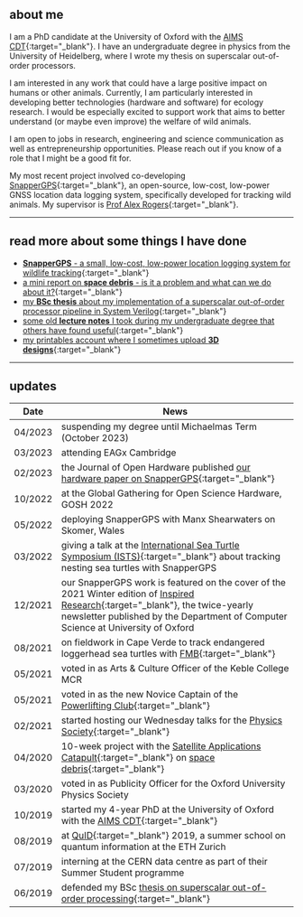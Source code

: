 ## about me
I am a PhD candidate at the University of Oxford with the [AIMS CDT](https://aims.robots.ox.ac.uk/){:target="_blank"}. I have an undergraduate degree in physics from the University of Heidelberg, where I wrote my thesis on superscalar out-of-order processors.

I am interested in any work that could have a large positive impact on humans or other animals. Currently, I am particularly interested in developing better technologies (hardware and software) for ecology research. I would be especially excited to support work that aims to better understand (or maybe even improve) the welfare of wild animals.

I am open to jobs in research, engineering and science communication as well as entrepreneurship opportunities. Please reach out if you know of a role that I might be a good fit for.

My most recent project involved co-developing [SnapperGPS](https://twitter.com/SnapperGPS){:target="_blank"}, an open-source, low-cost, low-power GNSS location data logging system, specifically developed for tracking wild animals. My supervisor is [Prof Alex Rogers](http://www.cs.ox.ac.uk/people/alex.rogers/){:target="_blank"}.

<!-- I want to use my career to improve wellbeing now and in the future. I think that I can currently have the highest impact by researching potential new cause areas and effective interventions. I am also interested in developing potentially high-impact technologies (hardware and software). -->

<!-- Apart from my PhD work, I am currently trying to understand if ecosystem collapse is a neglected existential risk. We currently have no technology to replace key ecosystem services, such as providing breathable air, safe water and pollination. It seems unclear how likely catastrophic ecosystem collapse is, although accelerating biodiversity loss is an alarming indicator that this risk is increasing rapidly. <br> -->

<!-- Another recent side interest of mine is how improving supply chains (particularly through local and distributed manufacturing) can drastically reduce the costs of humanitarian aid work. <br><br> -->

---

## read more about some things I have done

- [**SnapperGPS** - a small, low-cost, low-power location logging system for wildlife tracking](https://amanda-matthes.github.io/SnapperGPS.html){:target="_blank"}
- [a mini report on **space debris** - is it a problem and what can we do about it?](https://amanda-matthes.github.io/space_debris.html){:target="_blank"}
- [my **BSc thesis** about my implementation of a superscalar out-of-order processor pipeline in System Verilog](https://amanda-matthes.github.io/exploiting_instruction_level_parallelism.html){:target="_blank"}
- [some old **lecture notes** I took during my undergraduate degree that others have found useful](https://amanda-matthes.github.io/lecture_notes.html){:target="_blank"}
- [my printables account where I sometimes upload **3D designs**](https://www.printables.com/@AmandaMatthes_580418){:target="_blank"}

<!-- ### hardware
### software
### writing
### research
### other -->
<!-- - [a German essay I wrote in school about the idea of light as a wave in the 19th century] -->
<!-- - [my volunteering and society involvement](https://amanda-matthes.github.io/volunteering.html) -->
<!-- - [some fun 3D models]() -->

---

## updates

| Date          |News                                                                               |
|---------------|-----------------------------------------------------------------------------------|
| 04/2023       | suspending my degree until Michaelmas Term (October 2023)              |
| 03/2023       | attending EAGx Cambridge              |
| 02/2023       | the Journal of Open Hardware published [our hardware paper on SnapperGPS](https://openhardware.metajnl.com/articles/10.5334/joh.48){:target="_blank"} |
| 10/2022       | at the Global Gathering for Open Science Hardware, GOSH 2022              |
| 05/2022       | deploying SnapperGPS with Manx Shearwaters on Skomer, Wales                         |
| 03/2022       | giving a talk at the [International Sea Turtle Symposium (ISTS)](https://www.ists40perth.com.au/){:target="_blank"} about tracking nesting sea turtles with SnapperGPS|
| 12/2021       | our SnapperGPS work is featured on the cover of the 2021 Winter edition of [Inspired Research](https://www.cs.ox.ac.uk/news-events/inspiredresearch.html){:target="_blank"}, the twice-yearly newsletter published by the Department of Computer Science at University of Oxford|
| 08/2021       | on fieldwork in Cape Verde to track endangered loggerhead sea turtles with [FMB](https://fmb-maio.org/){:target="_blank"}|
| 05/2021       | voted in as Arts & Culture Officer of the Keble College MCR                     |
| 05/2021       | voted in as the new Novice Captain of the [Powerlifting Club](https://www.ouplc.co.uk/){:target="_blank"}|
| 02/2021       | started hosting our Wednesday talks for the [Physics Society](https://oxford-physsoc.com/){:target="_blank"}|
| 04/2020       | 10-week project with the [Satellite Applications Catapult](https://sa.catapult.org.uk/){:target="_blank"} on [space debris](https://amanda-matthes.github.io/space_debris.html){:target="_blank"}|
| 03/2020       | voted in as Publicity Officer for the Oxford University Physics Society     |
| 10/2019       | started my 4-year PhD at the University of Oxford with the [AIMS CDT](https://aims.robots.ox.ac.uk/){:target="_blank"}|
| 08/2019       | at [QuID](https://qid.ethz.ch/){:target="_blank"} 2019, a summer school on quantum information at the ETH Zurich|
| 07/2019       | interning at the CERN data centre as part of their Summer Student programme|
| 06/2019       | defended my BSc [thesis on superscalar out-of-order processing](https://amanda-matthes.github.io/exploiting_instruction_level_parallelism.html){:target="_blank"}|
